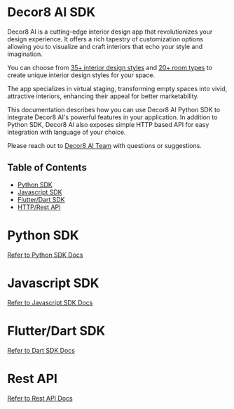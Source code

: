# Decor8 AI SDK
Decor8 AI is a cutting-edge interior design app that revolutionizes your design experience. It offers a rich tapestry of customization options allowing you to visualize and craft interiors that echo your style and imagination. 

You can choose from [35+ interior design styles](https://www.decor8.ai/ai-interior-design-styles) and [20+ room types](https://www.decor8.ai/ai-interior-design-room-types) to create unique interior design styles for your space.

The app specializes in virtual staging, transforming empty spaces into vivid, attractive interiors, enhancing their appeal for better marketability. 

This documentation describes how you can use Decor8 AI Python SDK to integrate Decor8 AI's powerful features in your application. In addition to Python SDK, Decor8 AI also exposes simple HTTP based API for easy integration with language of your choice.

Please reach out to [Decor8 AI Team](mailto:decor8@immex.tech) with questions or suggestions.


## Table of Contents
- [Python SDK](#python-sdk)    
- [Javascript SDK](#javascript-sdk)
- [Flutter/Dart SDK](#dart-sdk)
- [HTTP/Rest API](#rest-api)

# <a id="python-sdk">Python SDK
[Refer to Python SDK Docs](python/decor8ai/README.md)

# <a id="javascript-sdk">Javascript SDK
[Refer to Javascript SDK Docs](js/decor8ai/README.md)

# <a id="dart-sdk">Flutter/Dart SDK
[Refer to Dart SDK Docs](dart/decor8ai/README.md)

# <a id="rest-api">Rest API
[Refer to Rest API Docs](http/README.md)
```
